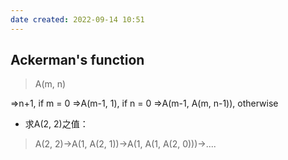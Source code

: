 ```yaml
---
date created: 2022-09-14 10:51
---
```


## Ackerman's function

> A(m, n)

=>n+1, if m = 0
=>A(m-1, 1), if n = 0
=>A(m-1, A(m, n-1)), otherwise

- 求A(2, 2)之值：

> A(2, 2)->A(1, A(2, 1))->A(1, A(1, A(2, 0)))->....
